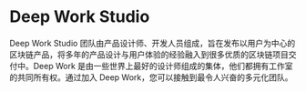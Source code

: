 # 

# Deep Work Studio


Deep Work Studio 团队由产品设计师、开发人员组成，旨在发布以用户为中心的区块链产品，将多年的产品设计与用户体验的经验融入到很多优质的区块链项目交付中。Deep Work 是由一些世界上最好的设计师组成的集体，他们都拥有工作室的共同所有权。通过加入 Deep Work，您可以接触到最令人兴奋的多元化团队。

